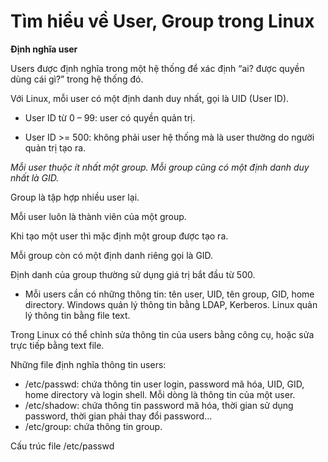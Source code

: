 # Tìm hiểu về User, Group trong Linux

__Định nghĩa user__

Users được định nghĩa trong một hệ thống để xác định “ai? được quyền dùng cái gì?” trong hệ thống đó.

Với Linux, mỗi user có một định danh duy nhất, gọi là UID (User ID).

- User ID từ 0 – 99: user có quyền quản trị.

- User ID >= 500: không phải user hệ thống mà là user thường do người quản trị tạo ra.

_Mỗi user thuộc ít nhất một group. Mỗi group cũng có một định danh duy nhất là GID._

Group là tập hợp nhiều user lại.

Mỗi user luôn là thành viên của một group.

Khi tạo một user thì mặc định một group được tạo ra.

Mỗi group còn có một định danh riêng gọi là GID.

Định danh của group thường sử dụng giá trị bắt đầu từ 500.
- Mỗi users cần có những thông tin: tên user, UID, tên group, GID, home directory. Windows quản lý thông tin bằng LDAP, Kerberos. Linux quản lý thông tin bằng file text.

Trong Linux có thể chỉnh sửa thông tin của users bằng công cụ, hoặc sửa trực tiếp bằng text file.

Những file định nghĩa thông tin users:
- /etc/passwd: chứa thông tin user login, password mã hóa, UID, GID, home directory và login shell. Mỗi dòng là thông tin của một user.
- /etc/shadow: chứa thông tin password mã hóa, thời gian sử dụng password, thời gian phải thay đổi password…
- /etc/group: chứa thông tin group.

Cấu trúc file /etc/passwd